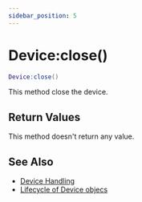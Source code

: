 ```yaml
---
sidebar_position: 5
---
```


# Device:close()
```lua
Device:close()
```
This method close the device.


## Return Values
This method doesn't return any value.

## See Also
- [Device Handling](/guide/device)
- [Lifecycle of Device objecs](/guide/device/#lifecycle-of-device-object)
